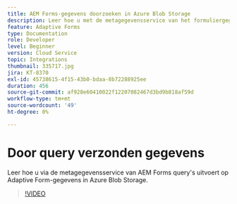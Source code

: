```yaml
---
title: AEM Forms-gegevens doorzoeken in Azure Blob Storage
description: Leer hoe u met de metagegevensservice van het formuliergegevensmodel query's kunt uitvoeren voor door AEM Forms verzonden gegevens in Azure Blob Storage.
feature: Adaptive Forms
type: Documentation
role: Developer
level: Beginner
version: Cloud Service
topic: Integrations
thumbnail: 335717.jpg
jira: KT-8370
exl-id: 45738615-4f15-43b0-bdaa-8b72288925ee
duration: 456
source-git-commit: af928e60410022f12207082467d3bd9b818af59d
workflow-type: tm+mt
source-wordcount: '49'
ht-degree: 0%

---
```


# Door query verzonden gegevens

Leer hoe u via de metagegevensservice van AEM Forms query&#39;s uitvoert op Adaptive Form-gegevens in Azure Blob Storage.

>[!VIDEO](https://video.tv.adobe.com/v/335717?quality=12&learn=on)
